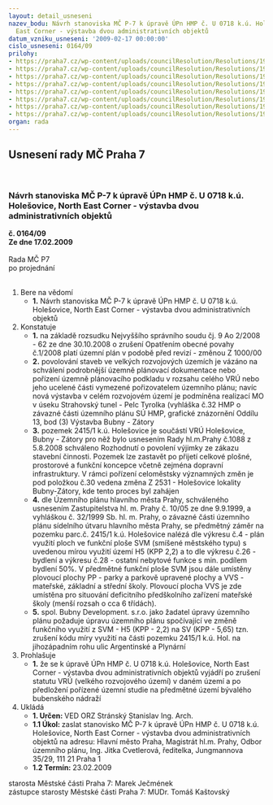 ```yaml
---
layout: detail_usneseni
nazev_bodu: Návrh stanoviska MČ P-7 k úpravě ÚPn HMP č. U 0718 k.ú. Holešovice, North
  East Corner - výstavba dvou administrativních objektů
datum_vzniku_usneseni: '2009-02-17 00:00:00'
cislo_usneseni: 0164/09
prilohy:
- https://praha7.cz/wp-content/uploads/councilResolution/Resolutions/19251/10-north_11.doc
- https://praha7.cz/wp-content/uploads/councilResolution/Resolutions/19251/10-north_12.doc
- https://praha7.cz/wp-content/uploads/councilResolution/Resolutions/19251/10-north_13.doc
- https://praha7.cz/wp-content/uploads/councilResolution/Resolutions/19251/10-north_21.doc
- https://praha7.cz/wp-content/uploads/councilResolution/Resolutions/19251/10-north_31.doc
- https://praha7.cz/wp-content/uploads/councilResolution/Resolutions/19251/10-north_41.jpg
- https://praha7.cz/wp-content/uploads/councilResolution/Resolutions/19251/10-north_51.jpg
- https://praha7.cz/wp-content/uploads/councilResolution/Resolutions/19251/10-north_61.jpg
organ: rada
---
```

<div id="ucUsn_pList" class="usn">
	<span><h2>Usnesení rady MČ Praha 7 </h2>
<br></span><div class="standBody">
<span><h3>Návrh stanoviska MČ P-7 k úpravě ÚPn HMP č. U 0718 k.ú. Holešovice, North East Corner - výstavba dvou administrativních objektů</h3></span><div class="center">
		<strong>č. 0164/09</strong><br>
	</div>
<div class="center">
		<strong>Ze dne 17.02.2009</strong><br><br>
	</div>Rada MČ P7<br> po projednání<br><br><ol>
<li>Bere na vědomí<ul><li>
<strong>1.</strong> Návrh stanoviska MČ P-7 k úpravě ÚPn HMP č. U 0718 k.ú. Holešovice, North East Corner - výstavba dvou administrativních objektů</li></ul>
</li>
<li>Konstatuje<ul>
<li>
<strong>1.</strong> na základě rozsudku Nejvyššího správního soudu čj. 9 Ao 2/2008 - 62 ze dne 30.10.2008 o zrušení Opatřením obecné povahy č.1/2008 platí územní plán v podobě před revizí - změnou Z 1000/00</li>
<li>
<strong>2.</strong> povolování staveb ve velkých rozvojových územích je vázáno na schválení podrobnější územně plánovací dokumentace nebo pořízení územně plánovacího podkladu v rozsahu celého VRÚ nebo jeho ucelené části vymezené pořizovatelem územního plánu; navíc nová výstavba v celém rozvojovém území je podmíněna realizací MO v úseku Strahovský tunel - Pelc Tyrolka (vyhláška č.32 HMP o závazné části územního plánu SÚ HMP, grafické znázornění Oddílu 13, bod (3) Výstavba Bubny - Zátory</li>
<li>
<strong>3.</strong> pozemek 2415/1 k.ú. Holešovice je součástí VRÚ Holešovice, Bubny - Zátory pro něž bylo usnesením Rady hl.m.Prahy č.1088 z 5.8.2008 schváleno Rozhodnutí o povolení výjimky ze zákazu stavební činnosti. Pozemek lze zastavět po přijetí celkové plošné, prostorové a funkční koncepce včetně zejména dopravní infrastruktury. V rámci pořízení celoměstsky významných změn je pod položkou č.30 vedena změna Z 2531 - Holešovice lokality  Bubny-Zátory, kde tento proces byl zahájen</li>
<li>
<strong>4.</strong> dle Územního plánu hlavního města Prahy, schváleného usnesením Zastupitelstva hl. m. Prahy č. 10/05 ze dne 9.9.1999, a vyhláškou č. 32/1999 Sb. hl. m. Prahy, o závazné části územního plánu sídelního útvaru hlavního města Prahy, se předmětný záměr na pozemku parc.č. 2415/1 k.ú. Holešovice nalézá dle výkresu č.4 - plán využití ploch ve funkční ploše SVM (smíšené městského typu) s uvedenou mírou využití území H5 (KPP 2,2) a to dle výkresu č.26 - bydlení a výkresu č.28 - ostatní nebytové funkce s min. podílem bydlení 50%. V předmětné funkční ploše SVM jsou dále umístěny plovoucí plochy PP - parky a parkově upravené plochy a VVS - mateřské, základní a střední školy. Plovoucí plocha VVS je zde umístěna pro situování deficitního předškolního zařízení mateřské školy (menší rozsah o cca 6 třídách).</li>
<li>
<strong>5.</strong> spol. Bubny Development. s.r.o. jako žadatel úpravy územního plánu požaduje úpravu územního plánu spočívající ve změně funkčního využití z SVM - H5 (KPP - 2,2) na SV (KPP - 5,65) tzn. zrušení kódu míry využití na části pozemku 2415/1 k.ú. Hol. na jihozápadním rohu ulic Argentinské a Plynární</li>
</ul>
</li>
<li>Prohlašuje<ul><li>
<strong>1.</strong> že se k úpravě ÚPn HMP č. U 0718 k.ú. Holešovice, North East Corner - výstavba dvou administrativních objektů vyjádří po zrušení statutu VRÚ (velkého rozvojového území) v daném území a po předložení pořízené územní studie na předmětné území bývalého bubenského nádraží</li></ul>
</li>
<li>Ukládá<ul>
<li>
<strong>1. Určen: </strong>VED ORZ  Stránský  Stanislav Ing. Arch.</li>
<li>
<strong>1.1 Úkol: </strong>zaslat stanovisko MČ P-7 k úpravě ÚPn HMP č. U 0718 k.ú. Holešovice, North East Corner - výstavba dvou administrativních objektů na adresu: Hlavní město Praha, Magistrát hl.m. Prahy, Odbor územního plánu, Ing. Jitka Cvetlerová, ředitelka, Jungmannova 35/29, 111 21 Praha 1</li>
<li>
<strong>1.2 Termín: </strong>23.02.2009</li>
</ul>
</li>
</ol>starosta Městské části Praha 7: Marek Ječmének<br>zástupce starosty Městské části Praha 7: MUDr. Tomáš Kaštovský 
</div>
</div>